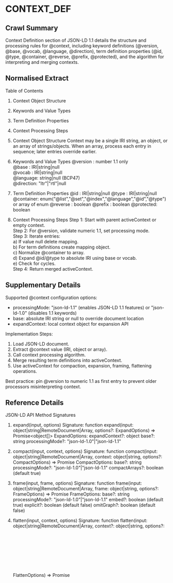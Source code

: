 # CONTEXT_DEF

## Crawl Summary
Context Definition section of JSON-LD 1.1 details the structure and processing rules for @context, including keyword definitions (@version, @base, @vocab, @language, @direction), term definition properties (@id, @type, @container, @reverse, @prefix, @protected), and the algorithm for interpreting and merging contexts.

## Normalised Extract
Table of Contents
1. Context Object Structure
2. Keywords and Value Types
3. Term Definition Properties
4. Context Processing Steps

1. Context Object Structure
Context may be a single IRI string, an object, or an array of strings/objects. When an array, process each entry in sequence; later entries override earlier.

2. Keywords and Value Types
@version : number 1.1 only  
@base    : IRI|string|null  
@vocab   : IRI|string|null  
@language: string|null (BCP47)  
@direction: "ltr"|"rtl"|null

3. Term Definition Properties
@id       : IRI|string|null
@type     : IRI|string|null
@container: enum("@list","@set","@index","@language","@id","@type") or array of enum
@reverse  : boolean
@prefix   : boolean
@protected: boolean

4. Context Processing Steps
Step 1: Start with parent activeContext or empty context.  
Step 2: For @version, validate numeric 1.1, set processing mode.  
Step 3: Iterate entries:  
a) If value null delete mapping.  
b) For term definitions create mapping object.  
c) Normalize @container to array.  
d) Expand @id/@type to absolute IRI using base or vocab.  
e) Check for cycles.  
Step 4: Return merged activeContext.

## Supplementary Details
Supported @context configuration options:
- processingMode: "json-ld-1.1" (enables JSON-LD 1.1 features) or "json-ld-1.0" (disables 1.1 keywords)
- base: absolute IRI string or null to override document location
- expandContext: local context object for expansion API

Implementation Steps:
1. Load JSON-LD document.  
2. Extract @context value (IRI, object or array).  
3. Call context processing algorithm.  
4. Merge resulting term definitions into activeContext.  
5. Use activeContext for compaction, expansion, framing, flattening operations.

Best practice: pin @version to numeric 1.1 as first entry to prevent older processors misinterpreting context.

## Reference Details
JSON-LD API Method Signatures

1. expand(input, options)
Signature: function expand(input: object|string|RemoteDocument|Array, options?: ExpandOptions) => Promise<object[]>
ExpandOptions:
  expandContext?: object
  base?: string
  processingMode?: "json-ld-1.0"|"json-ld-1.1"

2. compact(input, context, options)
Signature: function compact(input: object|string|RemoteDocument|Array, context: object|string, options?: CompactOptions) => Promise<object>
CompactOptions:
  base?: string
  processingMode?: "json-ld-1.0"|"json-ld-1.1"
  compactArrays?: boolean (default true)

3. frame(input, frame, options)
Signature: function frame(input: object|string|RemoteDocument|Array, frame: object|string, options?: FrameOptions) => Promise<object>
FrameOptions:
  base?: string
  processingMode?: "json-ld-1.0"|"json-ld-1.1"
  embed?: boolean (default true)
  explicit?: boolean (default false)
  omitGraph?: boolean (default false)

4. flatten(input, context, options)
Signature: function flatten(input: object|string|RemoteDocument|Array, context?: object|string, options?: FlattenOptions) => Promise<object>
FlattenOptions:
  base?: string
  processingMode?: "json-ld-1.0"|"json-ld-1.1"

Concrete Example:
```js
const jsonld = require('jsonld');

const doc = { "@context": {"name": "http://schema.org/name"}, "name": "Alice" };
jsonld.expand(doc, { processingMode: 'json-ld-1.1' })
  .then(expanded => console.log(expanded))
  .catch(err => console.error(err));
```

Troubleshooting:
To debug context resolution:
1. Set environment variable DEBUG=jsonld:context
2. Run API call, observe console logs:
   > DEBUG=jsonld:context node test.js
Expected log: 
  context parsing entry name → @id set to http://schema.org/name


## Information Dense Extract
@context: object|array|string; keywords:@version=1.1(number),@base:IRI|null,@vocab:IRI|null,@language:BCP47|null,@direction:ltr|rtl|null; termDefinition:@id:IRI|null,@type:IRI|null,@container:enum|array,@reverse:bool,@prefix:bool,@protected:bool; algorithm: init activeContext, validate @version, for each entry delete nulls, create term mapping, normalize @container to array, expand IRIs against base/vocab, detect cycles; API: expand(input, {expandContext,base,processingMode})=>Promise<object[]>; compact(input,context,{base,processingMode,compactArrays})=>Promise<object>; frame(input,frame,{base,processingMode,embed,explicit,omitGraph})=>Promise<object>; flatten(input,context,{base,processingMode})=>Promise<object>; sample code: jsonld.expand(doc,{processingMode:'json-ld-1.1'}).catch; debug: DEBUG=jsonld:context

## Sanitised Extract
Table of Contents
1. Context Object Structure
2. Keywords and Value Types
3. Term Definition Properties
4. Context Processing Steps

1. Context Object Structure
Context may be a single IRI string, an object, or an array of strings/objects. When an array, process each entry in sequence; later entries override earlier.

2. Keywords and Value Types
@version : number 1.1 only  
@base    : IRI|string|null  
@vocab   : IRI|string|null  
@language: string|null (BCP47)  
@direction: 'ltr'|'rtl'|null

3. Term Definition Properties
@id       : IRI|string|null
@type     : IRI|string|null
@container: enum('@list','@set','@index','@language','@id','@type') or array of enum
@reverse  : boolean
@prefix   : boolean
@protected: boolean

4. Context Processing Steps
Step 1: Start with parent activeContext or empty context.  
Step 2: For @version, validate numeric 1.1, set processing mode.  
Step 3: Iterate entries:  
a) If value null delete mapping.  
b) For term definitions create mapping object.  
c) Normalize @container to array.  
d) Expand @id/@type to absolute IRI using base or vocab.  
e) Check for cycles.  
Step 4: Return merged activeContext.

## Original Source
JSON-LD 1.1
https://www.w3.org/TR/json-ld11/

## Digest of CONTEXT_DEF

# Context Definition

## 1. @context Structure

- A context is a JSON object, array or IRI.
- If an array, contexts are processed in order. Later definitions override earlier ones.
- Top-level context appears in the document as the value of the @context key.

## 2. Context Keywords and Types

Keyword   | Value Type                              | Default      | Effect
----------|-----------------------------------------|--------------|-----------------------------------
@version  | number (must be 1.1)                    | (none)       | Sets processingMode; must appear first
@base     | IRI string or null                      | document URL | Base IRI for resolving relative IRIs
@vocab    | IRI string or null                      | none         | Default vocabulary for term expansion
@language | BCP47 language tag string or null       | none         | Default language for untagged strings
@direction| "ltr", "rtl" or null                | none         | Default direction for untagged strings

## 3. Term Definitions

Each non-keyword entry in @context defines a term mapping.
Term mapping value may be:
  • string     → expanded to IRI or null
  • object     → map containing one or more of the following:
    • @id       : IRI or null
    • @type     : IRI, keyword or null
    • @container: "@list", "@set", "@index", "@language", "@id", "@type" or array of these
    • @reverse  : true | false
    • @prefix   : true | false
    • @protected: true | false
  • array      → combination of any of the above

## 4. Context Processing Algorithm (Condensed)

1. Initialize activeContext from previous context or initial context.
2. If @version present, require numeric 1.1, set processingMode to json-ld-1.1.
3. For each entry in local context (in source order):
   a. If value is null, delete existing term or keyword mapping.
   b. If key is a keyword, error.
   c. Create term definition:
      i. If value is string: set @id to value.
      ii. If value is object: assign properties from value map.
      iii. If @container present, normalize to array.
   d. Expand @id and @type relative to base or vocab.
   e. Validate no cycles in definitions.
4. Return new activeContext with merged term definitions.

## Attribution
- Source: JSON-LD 1.1
- URL: https://www.w3.org/TR/json-ld11/
- License: W3C Document License 1.0
- Crawl Date: 2025-04-25T23:36:06.380Z
- Data Size: 13832213 bytes
- Links Found: 98156

## Retrieved
2025-04-25

